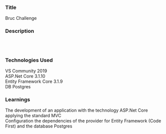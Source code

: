 ### __Title__ 

Bruc Challenge

### __Description__

</br>
</br>

### __Technologies Used__

VS Community 2019 </br>
ASP.Net Core 3.1.10</br>
Entity Framework Core 3.1.9</br>
DB Postgres

### __Learnings__

The development of an application with the technology ASP.Net Core applying the standard MVC</br>
Configuration the dependencies of the provider for Entity Framework (Code First) and the database Postgres
